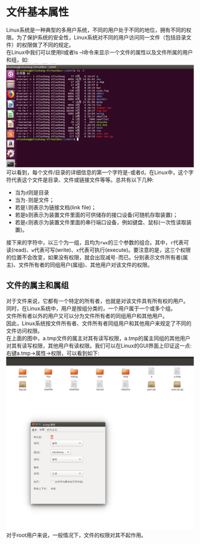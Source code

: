 # 文件基本属性
Linux系统是一种典型的多用户系统，不同的用户处于不同的地位，拥有不同的权限。为了保护系统的安全性，Linux系统对不同的用户访问同一文件（包括目录文件）的权限做了不同的规定。  
在Linux中我们可以使用ll或者ls –l命令来显示一个文件的属性以及文件所属的用户和组，如:  
![查看文件基本属性](../../assets/file1.png "查看文件基本属性")  
可以看到，每个文件/目录的详细信息的第一个字符是-或者d，在Linux中，这个字符代表这个文件是目录、文件或链接文件等等。总共有以下几种:  
+ 当为`d`则是目录
+ 当为`-`则是文件；
+ 若是`l`则表示为链接文档(link file)；
+ 若是`b`则表示为装置文件里面的可供储存的接口设备(可随机存取装置)；
+ 若是`c`则表示为装置文件里面的串行端口设备，例如键盘、鼠标(一次性读取装置)。  

接下来的字符中，以三个为一组，且均为`rwx`的三个参数的组合。其中，`r`代表可读(read)、`w`代表可写(write)、`x`代表可执行(execute)。要注意的是，这三个权限的位置不会改变，如果没有权限，就会出现减号`-`而已。分别表示文件所有者(属主)、文件所有者的同组用户(属组)、其他用户对该文件的权限。
## 文件的属主和属组
对于文件来说，它都有一个特定的所有者，也就是对该文件具有所有权的用户。  
同时，在Linux系统中，用户是按组分类的，一个用户属于一个或多个组。  
文件所有者以外的用户又可以分为文件所有者的同组用户和其他用户。  
因此，Linux系统按文件所有者、文件所有者同组用户和其他用户来规定了不同的文件访问权限。  
在上面的图中，a.tmp文件的属主对其有读写权限，a.tmp的属主同组的其他用户对其有读写权限，其他用户有读权限。我们可以在Linux的GUI界面上印证这一点: 右键a.tmp->属性->权限，可以看到如下:  
![文件权限](../../assets/file2.png "文件权限")  
对于root用户来说，一般情况下，文件的权限对其不起作用。
